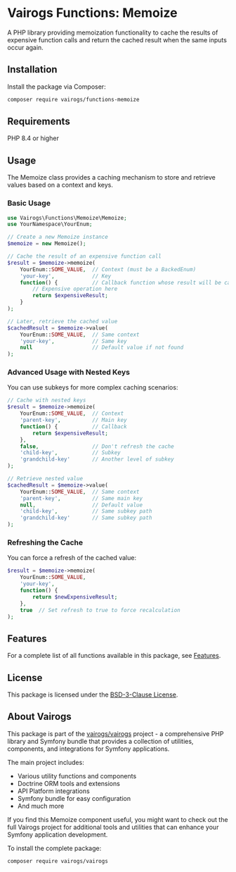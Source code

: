 # Vairogs Functions: Memoize

A PHP library providing memoization functionality to cache the results of expensive function calls and return the cached result when the same inputs occur again.

## Installation

Install the package via Composer:

```bash
composer require vairogs/functions-memoize
```

## Requirements

PHP 8.4 or higher

## Usage

The Memoize class provides a caching mechanism to store and retrieve values based on a context and keys.

### Basic Usage

```php
use Vairogs\Functions\Memoize\Memoize;
use YourNamespace\YourEnum;

// Create a new Memoize instance
$memoize = new Memoize();

// Cache the result of an expensive function call
$result = $memoize->memoize(
    YourEnum::SOME_VALUE,  // Context (must be a BackedEnum)
    'your-key',            // Key
    function() {           // Callback function whose result will be cached
        // Expensive operation here
        return $expensiveResult;
    }
);

// Later, retrieve the cached value
$cachedResult = $memoize->value(
    YourEnum::SOME_VALUE,  // Same context
    'your-key',            // Same key
    null                   // Default value if not found
);
```

### Advanced Usage with Nested Keys

You can use subkeys for more complex caching scenarios:

```php
// Cache with nested keys
$result = $memoize->memoize(
    YourEnum::SOME_VALUE,  // Context
    'parent-key',          // Main key
    function() {           // Callback
        return $expensiveResult;
    },
    false,                 // Don't refresh the cache
    'child-key',           // Subkey
    'grandchild-key'       // Another level of subkey
);

// Retrieve nested value
$cachedResult = $memoize->value(
    YourEnum::SOME_VALUE,  // Same context
    'parent-key',          // Same main key
    null,                  // Default value
    'child-key',           // Same subkey path
    'grandchild-key'       // Same subkey path
);
```

### Refreshing the Cache

You can force a refresh of the cached value:

```php
$result = $memoize->memoize(
    YourEnum::SOME_VALUE,
    'your-key',
    function() {
        return $newExpensiveResult;
    },
    true  // Set refresh to true to force recalculation
);
```

## Features

For a complete list of all functions available in this package, see [Features](docs/features.md).

## License

This package is licensed under the [BSD-3-Clause License](LICENSE).

## About Vairogs

This package is part of the [vairogs/vairogs](https://github.com/vairogs/vairogs) project - a comprehensive PHP library and Symfony bundle that provides a collection of utilities, components, and integrations for Symfony applications. 

The main project includes:
- Various utility functions and components
- Doctrine ORM tools and extensions
- API Platform integrations
- Symfony bundle for easy configuration
- And much more

If you find this Memoize component useful, you might want to check out the full Vairogs project for additional tools and utilities that can enhance your Symfony application development.

To install the complete package:

```bash
composer require vairogs/vairogs
```
